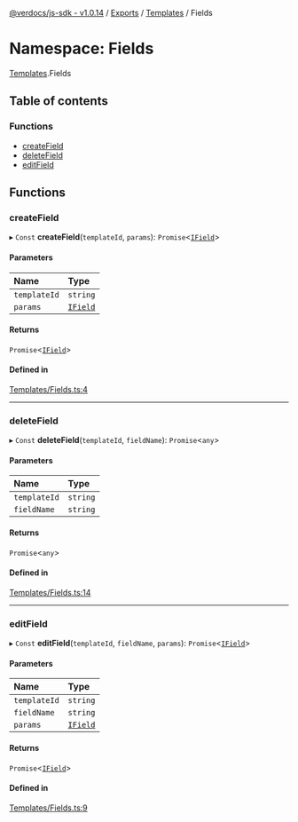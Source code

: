 [@verdocs/js-sdk - v1.0.14](../README.md) / [Exports](../modules.md) / [Templates](Templates.md) / Fields

# Namespace: Fields

[Templates](Templates.md).Fields

## Table of contents

### Functions

- [createField](Templates.Fields.md#createfield)
- [deleteField](Templates.Fields.md#deletefield)
- [editField](Templates.Fields.md#editfield)

## Functions

### createField

▸ `Const` **createField**(`templateId`, `params`): `Promise`<[`IField`](../interfaces/Templates.Types.IField.md)\>

#### Parameters

| Name | Type |
| :------ | :------ |
| `templateId` | `string` |
| `params` | [`IField`](../interfaces/Templates.Types.IField.md) |

#### Returns

`Promise`<[`IField`](../interfaces/Templates.Types.IField.md)\>

#### Defined in

[Templates/Fields.ts:4](https://github.com/Verdocs/js-sdk/blob/main/src/Templates/Fields.ts#L4)

___

### deleteField

▸ `Const` **deleteField**(`templateId`, `fieldName`): `Promise`<`any`\>

#### Parameters

| Name | Type |
| :------ | :------ |
| `templateId` | `string` |
| `fieldName` | `string` |

#### Returns

`Promise`<`any`\>

#### Defined in

[Templates/Fields.ts:14](https://github.com/Verdocs/js-sdk/blob/main/src/Templates/Fields.ts#L14)

___

### editField

▸ `Const` **editField**(`templateId`, `fieldName`, `params`): `Promise`<[`IField`](../interfaces/Templates.Types.IField.md)\>

#### Parameters

| Name | Type |
| :------ | :------ |
| `templateId` | `string` |
| `fieldName` | `string` |
| `params` | [`IField`](../interfaces/Templates.Types.IField.md) |

#### Returns

`Promise`<[`IField`](../interfaces/Templates.Types.IField.md)\>

#### Defined in

[Templates/Fields.ts:9](https://github.com/Verdocs/js-sdk/blob/main/src/Templates/Fields.ts#L9)
